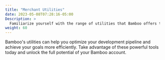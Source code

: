 ```yaml
---
title: "Merchant Utilities"
date: 2023-05-08T07:28:16-05:00
Description: >
  Familiarize yourself with the range of utilities that Bamboo offers to expand the options available for your account and integration.
weight: 60
---
```


Bamboo's utilities can help you optimize your development pipeline and achieve your goals more efficiently. Take advantage of these powerful tools today and unlock the full potential of your Bamboo account.